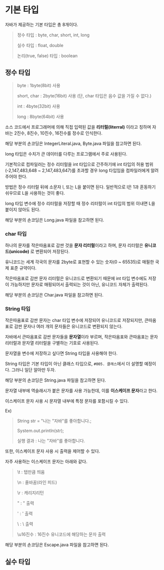 # 기본 타입

자바가 제공하는 기본 타입은 총 8개이다.

> 정수 타입 : byte, char, short, int, long
>
> 실수 타입 : float, double
>
> 논리(true, false) 타입 : boolean

## 정수 타입

> byte : 1byte(8bit) 사용
>
> short, char : 2byte(16bit) 사용 (단, char 타입은 음수 값을 가질 수 없다.)
>
> int : 4byte(32bit) 사용
>
> long : 8byte(64bit) 사용

소스 코드에서 프로그래머에 의해 직접 입력된 값을 **리터럴(literral)** 이라고 칭하며 자바는 2진수, 8진수, 10진수, 16진수를 정수로 인식한다.

해당 부분의 손코딩은 IntegerLiteral.java, Byte.java 파일을 참고하면 된다.

long 타입은 수치가 큰 데이터를 다루는 프로그램에서 주로 사용된다.

기본적으로 컴파일러는 정수 리터럴을 int 타입으로 간주하기에 int 타입의 허용 범위(-2,147,483,648 ~ 2,147,483,647)를 초과할 경우 long 타입임을 컴파일러에게 알려 주어야 한다.

방법은 정수 리터럴 뒤에 소문자 l, 또는 L을 붙이면 된다. 일반적으로 l은 1과 혼동하기 쉬우므로 L을 사용하는 것이 좋다.

long 타입 변수에 정수 리터럴을 저장할 때 정수 리터럴이 int 타입의 범위 이내면 L을 붙이지 않아도 된다.

해당 부분의 손코딩은 Long.java 파일을 참고하면 된다.

### char 타입
하나의 문자를 작은따옴표로 감싼 것을 **문자 리터럴**이라고 하며, 문자 리터럴은 **유니코드(unicode)** 로 변환되어 저장된다.

유니코드는 세계 각국의 문자를 2byte로 표현할 수 있는 숫자(0 ~ 65535)로 매필한 국제 표준 규약이다.

작은따옴표로 감싼 문자 리터럴은 유니코드로 변환되기 때문에 int 타입 변수에도 저장이 가능하지만 문자로 매핑되어서 출력되는 것이 아닌, 유니코드 자체가 출력된다.

해당 부분의 손코딩은 Char.java 파일을 참고하면 된다.

### String 타입
작은따옴표로 감싼 문자는 char 타입 변수에 저장되어 유니코드로 저장되지만, 큰따옴표로 감싼 문자나 여러 개의 문자들은 유니코드로 변환되지 않는다.

자바에서 큰따옴표로 감싼 문자들을 **문자열**이라 부르며, 작은따옴표와 큰따옴표는 문자 리터럴과 문자열 리터럴을 구별하는 기호로 사용된다.

문자열을 변수에 저장하고 싶다면 String 타입을 사용해야 한다.

String 타입은 기본 타입이 아닌 클래스 타입으로, ``#005. 클래스``에서 더 설명할 예정이다. 그러니 일단 알아만 두자.

해당 부분의 손코딩은 String.java 파일을 참고하면 된다.

문자열 내부에 역슬래시가 붙은 문자를 사용 가능한데, 이를 **이스케이프 문자**라고 한다.

이스케이프 문자 사용 시 문자열 내부에 특정 문자를 포함시킬 수 있다.

Ex)
> String str = "나는 \"자바\"를 좋아합니다.;
>
> System.out.println(str);
>
> 실행 결과 : 나는 "자바"를 좋아합니다.

또한, 이스케이프 문자 사용 시 출력을 제어할 수 있다.

자주 사용하는 이스케이프 문자는 아래와 같다.
> \t : 탭만큼 띄움
>
> \n : 줄바꿈(라인 피드)
>
> \r : 캐리지리턴
>
> \" : " 출력
>
> \' : ' 출력
>
> \\ : \ 출력
>
> \u16진수 : 16진수 유니코드에 해당하는 문자 출력

해당 부분의 손코딩은 Escape.java 파일을 참고하면 된다.

## 실수 타입

